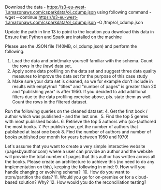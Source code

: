 Download the data - https://s3-eu-west-1.amazonaws.com/csparkdata/ol_cdump.json using following command - 
wget --continue https://s3-eu-west-1.amazonaws.com/csparkdata/ol_cdump.json -O /tmp/ol_cdump.json

Update the path in line 13 to point to the location you download this data in
Ensure that Python and Spark are installed on the machine

Please use the JSON file (140MB, ol_cdump.json) and perform the following: 
1. Load the data and print/make yourself familiar with the schema. Count the rows in the (raw) data set.
2. Apply some data profiling on the data set and suggest three data quality measures to improve the data set for the purpose of this case study
3. Make sure your data set is cleaned, so we for example don't include in results with empty/null "titles" and "number of pages" is greater than 20 and "publishing year" is after 1950. If you decided to add additional filters due to the data profiling exercise above, pls. state them as well. Count the rows in the filtered dataset.

Run the following queries on the cleaned dataset:
4. Get the first book / author which was published - and the last one. 
5. Find the top 5 genres with most published books.
6. Retrieve the top 5 authors who (co-)authored the most books.
7. Per publish year, get the number of authors that published at least one book
8. Find the number of authors and number of books published per month for years between 1950 and 1970!

Let's assume that you want to create a very simple interactive website (pagesbyauthor.com) where a user can provide an author and the website will provide the total number of pages that this author has written across all the books. Please create an architecture to achieve this (no need to do any implementation on this), keeping the following in mind:
9. How will you handle changing or evolving schema? 
10. How do you want to store/partition the data?
11. Would you go for on-premise or for a cloud-based solution? Why?
12. How would you do the reconciliation testing?
